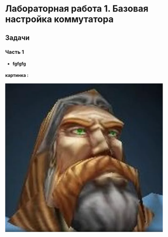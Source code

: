 # Лабораторная работа 1. Базовая настройка коммутатора
## Задачи
### Часть 1
- #### fgfgfg
#### картинка :
![](https://github.com/OlegLarionov999/Images/blob/main/Screenshot_1.png)
